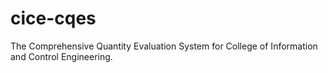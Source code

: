 # cice-cqes
The Comprehensive Quantity Evaluation System for College of Information and Control Engineering.
